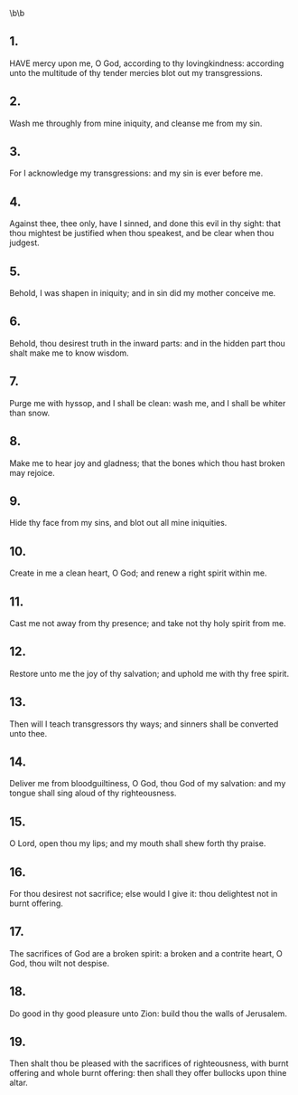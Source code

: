 \b\b
## 1.
HAVE mercy upon me, O God, according to thy lovingkindness: according unto the multitude of thy tender mercies blot out my transgressions.
## 2.
Wash me throughly from mine iniquity, and cleanse me from my sin.
## 3.
For I acknowledge my transgressions: and my sin is ever before me.
## 4.
Against thee, thee only, have I sinned, and done this evil in thy sight: that thou mightest be justified when thou speakest, and be clear when thou judgest.
## 5.
Behold, I was shapen in iniquity; and in sin did my mother conceive me.
## 6.
Behold, thou desirest truth in the inward parts: and in the hidden part thou shalt make me to know wisdom.
## 7.
Purge me with hyssop, and I shall be clean: wash me, and I shall be whiter than snow.
## 8.
Make me to hear joy and gladness; that the bones which thou hast broken may rejoice.
## 9.
Hide thy face from my sins, and blot out all mine iniquities.
## 10.
Create in me a clean heart, O God; and renew a right spirit within me.
## 11.
Cast me not away from thy presence; and take not thy holy spirit from me.
## 12.
Restore unto me the joy of thy salvation; and uphold me with thy free spirit.
## 13.
Then will I teach transgressors thy ways; and sinners shall be converted unto thee.
## 14.
Deliver me from bloodguiltiness, O God, thou God of my salvation: and my tongue shall sing aloud of thy righteousness.
## 15.
O Lord, open thou my lips; and my mouth shall shew forth thy praise.
## 16.
For thou desirest not sacrifice; else would I give it: thou delightest not in burnt offering.
## 17.
The sacrifices of God are a broken spirit: a broken and a contrite heart, O God, thou wilt not despise.
## 18.
Do good in thy good pleasure unto Zion: build thou the walls of Jerusalem.
## 19.
Then shalt thou be pleased with the sacrifices of righteousness, with burnt offering and whole burnt offering: then shall they offer bullocks upon thine altar.
